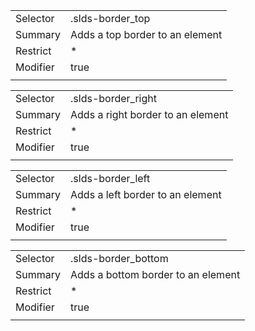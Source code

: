 
|  |  |
|-------|-------|
| Selector | .slds-border_top |
| Summary | Adds a top border to an element |
| Restrict | * |
| Modifier | true |
|  |  |


|  |  |
|-------|-------|
| Selector | .slds-border_right |
| Summary | Adds a right border to an element |
| Restrict | * |
| Modifier | true |
|  |  |


|  |  |
|-------|-------|
| Selector | .slds-border_left |
| Summary | Adds a left border to an element |
| Restrict | * |
| Modifier | true |
|  |  |


|  |  |
|-------|-------|
| Selector | .slds-border_bottom |
| Summary | Adds a bottom border to an element |
| Restrict | * |
| Modifier | true |
|  |  |

